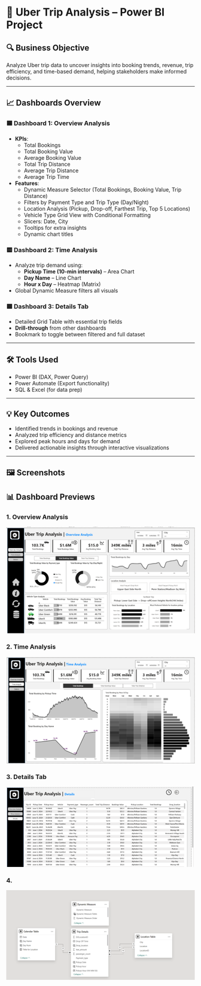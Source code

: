 # 🚖 Uber Trip Analysis – Power BI Project

## 🔍 Business Objective
Analyze Uber trip data to uncover insights into booking trends, revenue, trip efficiency, and time-based demand, helping stakeholders make informed decisions.

---

## 📈 Dashboards Overview

### 🟦 Dashboard 1: Overview Analysis
- **KPIs**:
  - Total Bookings
  - Total Booking Value
  - Average Booking Value
  - Total Trip Distance
  - Average Trip Distance
  - Average Trip Time
- **Features**:
  - Dynamic Measure Selector (Total Bookings, Booking Value, Trip Distance)
  - Filters by Payment Type and Trip Type (Day/Night)
  - Location Analysis (Pickup, Drop-off, Farthest Trip, Top 5 Locations)
  - Vehicle Type Grid View with Conditional Formatting
  - Slicers: Date, City
  - Tooltips for extra insights
  - Dynamic chart titles

### 🟨 Dashboard 2: Time Analysis
- Analyze trip demand using:
  - **Pickup Time (10-min intervals)** – Area Chart
  - **Day Name** – Line Chart
  - **Hour x Day** – Heatmap (Matrix)
- Global Dynamic Measure filters all visuals

### 🟩 Dashboard 3: Details Tab
- Detailed Grid Table with essential trip fields
- **Drill-through** from other dashboards
- Bookmark to toggle between filtered and full dataset

---

## 🛠️ Tools Used
- Power BI (DAX, Power Query)
- Power Automate (Export functionality)
- SQL & Excel (for data prep)

---

## 💡 Key Outcomes
- Identified trends in bookings and revenue
- Analyzed trip efficiency and distance metrics
- Explored peak hours and days for demand
- Delivered actionable insights through interactive visualizations

---

## 🖼️ Screenshots

## 📊 Dashboard Previews

### 1. Overview Analysis
![Overview Dashboard](images/Uber_overview_analysis.png)

### 2. Time Analysis
![Time Analysis Dashboard](images/Uber_time_analysis.png)

### 3. Details Tab
![Details Tab](images/Uber_details.png)

### 4. 
![Table Schema](images/UIber_table_schema.png) 